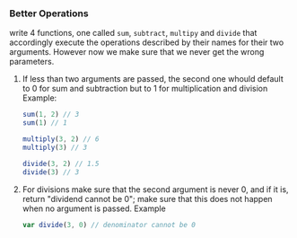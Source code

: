 ### Better Operations

write 4 functions, one called ```sum```, ```subtract```, ```multipy``` and ```divide``` that accordingly execute the operations described by their names for their two arguments. However now we make sure that we never get the wrong parameters.

1. If less than two arguments are passed, the second one whould default to 0 for sum and subtraction but to 1 for multiplication and division
    Example:

    ```jsx
    sum(1, 2) // 3
    sum(1) // 1

    multiply(3, 2) // 6
    multiply(3) // 3

    divide(3, 2) // 1.5
    divide(3) // 3
    ```

2. For divisions make sure that the second argument is never 0, and if it is, return "dividend cannot be 0"; make sure that this does not happen when no argument is passed. Example

    ```jsx
    var divide(3, 0) // denominator cannot be 0
    ```
